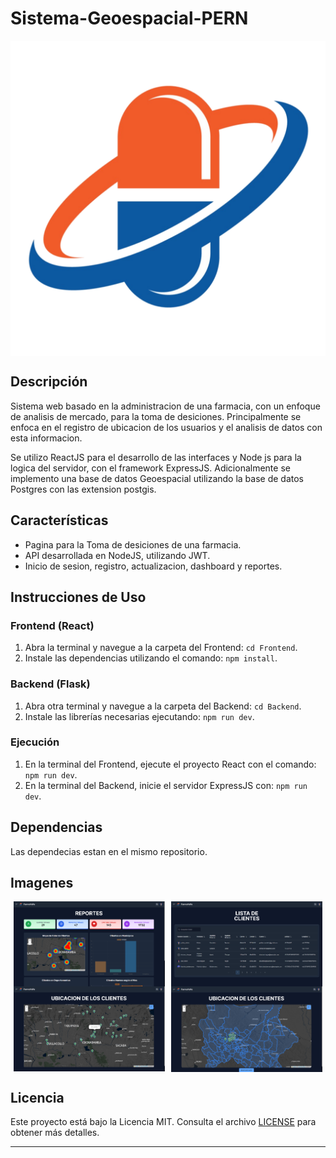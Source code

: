 # Sistema-Geoespacial-PERN

<div style="display: flex; justify-content:center; align-items: center; ">
    <img src="Media/logo.png" alt="logo" style="width: 200">
</div>

## Descripción
Sistema web basado en la administracion de una farmacia, con un enfoque de analisis de mercado, para la toma de desiciones. Principalmente se enfoca en el registro de ubicacion de los usuarios y el analisis de datos con esta informacion.

Se utilizo ReactJS para el desarrollo de las interfaces y Node js para la logica del servidor, con el framework ExpressJS. Adicionalmente se implemento una base de datos Geoespacial utilizando la base de datos Postgres con las extension postgis.

## Características
- Pagina para la Toma de desiciones de una farmacia.
- API desarrollada en NodeJS, utilizando JWT.
- Inicio de sesion, registro, actualizacion, dashboard y reportes.

## Instrucciones de Uso
### Frontend (React)

1. Abra la terminal y navegue a la carpeta del Frontend: `cd Frontend`.
2. Instale las dependencias utilizando el comando: `npm install`.

### Backend (Flask)

1. Abra otra terminal y navegue a la carpeta del Backend: `cd Backend`.
2. Instale las librerías necesarias ejecutando: `npm run dev`.

### Ejecución

1. En la terminal del Frontend, ejecute el proyecto React con el comando: `npm run dev`.
2. En la terminal del Backend, inicie el servidor ExpressJS con: `npm run dev`.

## Dependencias
Las dependecias estan en el mismo repositorio.

## Imagenes
<div style="display: flex; justify-content: space-around; align-items: center;">
    <img src="Media/1.png" alt="" style="width: 48%;">
    <img src="Media/2.png" alt="" style="width: 48%;">
</div>
<div style="display: flex; justify-content: space-around; align-items: center;">
    <img src="Media/3.png" alt="" style="width: 48%;">
    <img src="Media/4.png" alt="" style="width: 48%;">
</div>


## Licencia
Este proyecto está bajo la Licencia MIT. Consulta el archivo [LICENSE](LICENSE) para obtener más detalles.

---

